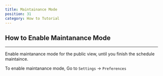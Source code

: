 ```yaml
---
title: Maintainance Mode
position: 31
category: How to Tutorial
---
```


## How to Enable Maintanance Mode
--------
Enable maintanance mode for the public view, until you finish the schedule maintaince. 

To enable maintanance mode, Go to `Settings` -> `Preferences`
